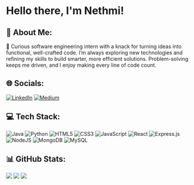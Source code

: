 # Hello there, I'm Nethmi!
## 💫 About Me:
🔭 Curious software engineering intern with a knack for turning ideas into functional, well-crafted code. I’m always exploring new technologies and refining my skills to build smarter, more efficient solutions. Problem-solving keeps me driven, and I enjoy making every line of code count.

## 🌐 Socials:
[![LinkedIn](https://img.shields.io/badge/LinkedIn-%230077B5.svg?logo=linkedin&logoColor=white)](https://linkedin.com/in/https://www.linkedin.com/in/nethmi-gamage/) [![Medium](https://img.shields.io/badge/Medium-12100E?logo=medium&logoColor=white)](https://medium.com/@//TODO) 

## 💻 Tech Stack:
![Java](https://img.shields.io/badge/java-%23ED8B00.svg?style=for-the-badge&logo=openjdk&logoColor=white) ![Python](https://img.shields.io/badge/python-3670A0?style=for-the-badge&logo=python&logoColor=ffdd54) ![HTML5](https://img.shields.io/badge/html5-%23E34F26.svg?style=for-the-badge&logo=html5&logoColor=white) ![CSS3](https://img.shields.io/badge/css3-%231572B6.svg?style=for-the-badge&logo=css3&logoColor=white) ![JavaScript](https://img.shields.io/badge/javascript-%23323330.svg?style=for-the-badge&logo=javascript&logoColor=%23F7DF1E) ![React](https://img.shields.io/badge/react-%2320232a.svg?style=for-the-badge&logo=react&logoColor=%2361DAFB) ![Express.js](https://img.shields.io/badge/express.js-%23404d59.svg?style=for-the-badge&logo=express&logoColor=%2361DAFB) ![NodeJS](https://img.shields.io/badge/node.js-6DA55F?style=for-the-badge&logo=node.js&logoColor=white) ![MongoDB](https://img.shields.io/badge/MongoDB-%234ea94b.svg?style=for-the-badge&logo=mongodb&logoColor=white) ![MySQL](https://img.shields.io/badge/mysql-4479A1.svg?style=for-the-badge&logo=mysql&logoColor=white)

## 📊 GitHub Stats:
![](https://github-readme-stats.vercel.app/api?username=Nethmi11&theme=nightowl&hide_border=false&include_all_commits=true&count_private=false)
![](https://github-readme-streak-stats.herokuapp.com/?user=Nethmi11&theme=nightowl&hide_border=false)
![](https://github-readme-stats.vercel.app/api/top-langs/?username=Nethmi11&theme=nightowl&hide_border=false&include_all_commits=true&count_private=false&layout=compact)








